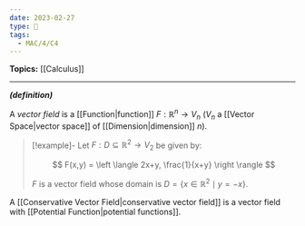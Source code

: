 ```yaml
---
date: 2023-02-27
type: 🧠
tags:
  - MAC/4/C4
---
```


**Topics:** [[Calculus]]

---

_**(definition)**_

A _vector field_ is a [[Function|function]] $F : \mathbb{R}^n \to V_n$ ($V_n$ a [[Vector Space|vector space]] of [[Dimension|dimension]] $n$).

> [!example]-
> Let $F : D \subseteq \mathbb{R}^2 \to V_2$ be given by:
>
> $$
> F(x,y) = \left \langle 2x+y, \frac{1}{x+y} \right \rangle
> $$
>
> $F$ is a vector field whose domain is $D = \{ x \in \mathbb{R}^2 \mid y = -x \}$.

A [[Conservative Vector Field|conservative vector field]] is a vector field with [[Potential Function|potential functions]].

